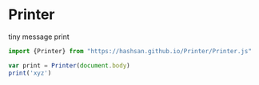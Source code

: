 # Printer
tiny message print

```js
import {Printer} from "https://hashsan.github.io/Printer/Printer.js"

var print = Printer(document.body)
print('xyz')

```
